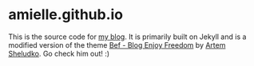 
# amielle.github.io

This is the source code for [my blog](amielle.github.io). It is primarily built on Jekyll and is a modified version of the theme [Bef - Blog Enjoy Freedom](https://github.com/artemsheludko/bef) by [Artem Sheludko](https://github.com/artemsheludko). Go check him out! :)

